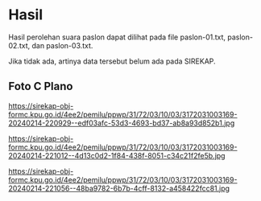 # Hasil

Hasil perolehan suara paslon dapat dilihat pada file paslon-01.txt, paslon-02.txt, dan paslon-03.txt.

Jika tidak ada, artinya data tersebut belum ada pada SIREKAP.

## Foto C Plano

https://sirekap-obj-formc.kpu.go.id/4ee2/pemilu/ppwp/31/72/03/10/03/3172031003169-20240214-220929--edf03afc-53d3-4693-bd37-ab8a93d852b1.jpg

https://sirekap-obj-formc.kpu.go.id/4ee2/pemilu/ppwp/31/72/03/10/03/3172031003169-20240214-221012--4d13c0d2-1f84-438f-8051-c34c21f2fe5b.jpg

https://sirekap-obj-formc.kpu.go.id/4ee2/pemilu/ppwp/31/72/03/10/03/3172031003169-20240214-221056--48ba9782-6b7b-4cff-8132-a458422fcc81.jpg
